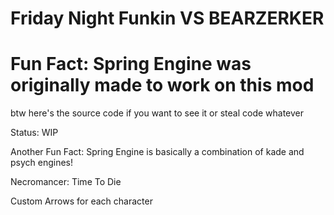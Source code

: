 # Friday Night Funkin VS BEARZERKER

# Fun Fact: Spring Engine was originally made to work on this mod

btw here's the source code if you want to see it or steal code whatever

Status: WIP

Another Fun Fact: Spring Engine is basically a combination of kade and psych engines!

Necromancer: Time To Die
[](https://user-images.githubusercontent.com/80663242/144481686-909f20f8-4956-421b-8a81-17bc9114eb0c.gif)


Custom Arrows for each character





